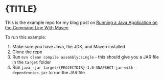 # {TITLE}

This is the example repo for my blog post on [Running a Java Application on the Command Line With Maven](https://sohamkamani.com/java/cli-app-with-maven/)

To run this example:

1. Make sure you have Java, the JDK, and Maven installed
1. Clone the repo
2. Run `mvn clean compile assembly:single` - this should give you a JAR file in the `target` folder
3. Run `java -jar target/{PROJECTDIR}-1.0-SNAPSHOT-jar-with-dependencies.jar` to run the JAR file
